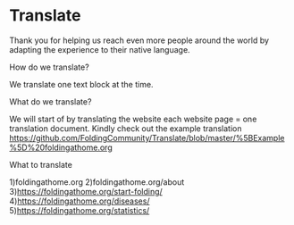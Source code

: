 # Translate

Thank you for helping us reach even more people around the world by adapting the experience to their native language.


How do we translate?

We translate one text block at the time.

What do we translate?

We will start of by translating the website each website page = one translation document.
Kindly check out the example translation https://github.com/FoldingCommunity/Translate/blob/master/%5BExample%5D%20foldingathome.org


What to translate

1)foldingathome.org
2)foldingathome.org/about
3)https://foldingathome.org/start-folding/
4)https://foldingathome.org/diseases/
5)https://foldingathome.org/statistics/



